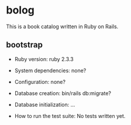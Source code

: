 # bolog

This is a book catalog written in Ruby on Rails.


## bootstrap

* Ruby version: ruby 2.3.3

* System dependencies: none?

* Configuration: none?

* Database creation: bin/rails db:migrate?

* Database initialization: ...

* How to run the test suite: No tests written yet.
